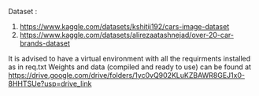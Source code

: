Dataset : 
1) https://www.kaggle.com/datasets/kshitij192/cars-image-dataset
2) https://www.kaggle.com/datasets/alirezaatashnejad/over-20-car-brands-dataset  

It is advised to have a virtual environment with all the requirments installed as in req.txt
Weights and data (compiled and ready to use) can be found at https://drive.google.com/drive/folders/1yc0vQ902KLuKZBAWR8GEJ1x0-8HHTSUe?usp=drive_link
